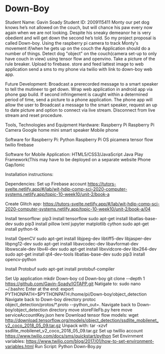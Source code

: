 # Down-Boy
Student Name: Gavin Soady Student ID: 2009115411
Monty our pet dog knows he’s not allowed on the couch, but will chance his paw every now again when we are not looking. Despite his sneaky demeanor he is very obedient and will get down the second he’s told.
So my project proposal is called Down-boy. Using the raspberry pi camera to track Monty's movement if/when he gets up on the couch the Application should do a number of things.
Detect dog "object" on the couch(camera set-up to only have couch in view) using tensor flow and openvino.
Take a picture of the rule breaker.
Upload to firebase. store and feed lattest image to web application
send a sms to my phone via twilio with link to down-boy web app.

Future Development:
Broadcast a prerecorded message to a smart speaker to tell the mutineer to get down.
Wrap web application in android app via phone gap build.
If second infringement is caught within a determined period of time, send a picture to a phone application.
The phone app will allow the user to Broadcast a message to the smart speaker, request an up to date picture and option to connect via live stream.
Disconnect from live stream and reset procedure. 

Tools, Technologies and Equipment 
Hardware:
Raspberry Pi
Raspberry Pi Camera
Google home mini smart speaker
Mobile phone

Software for Raspberry Pi:
Python
Raspberry Pi OS
picamera
tensor flow 
twilio
firebase

Software for Mobile Application:
HTML5/CSS3/JavaScript
Java
Play Framework(This may have to be deployed on a separate website
Phone Gap/Ionic

Installation instructions:

Dependencies: 
Set up Firebase account
  https://tutors-svelte.netlify.app/#/lab/wit-hdip-comp-sci-2020-computer-systems.netlify.app/topic-10-week10/unit-2/book-a
  
Create Glitch app:
  https://tutors-svelte.netlify.app/#/lab/wit-hdip-comp-sci-2020-computer-systems.netlify.app/topic-10-week10/unit-2/book-a/04
  
Install tensorflow:
  pip3 install tensorflow
  sudo apt-get install libatlas-base-dev
  sudo pip3 install pillow lxml jupyter matplotlib cython
  sudo apt-get install python-tk
 
Install OpenCV
  sudo apt-get install libjpeg-dev libtiff5-dev libjasper-dev libpng12-dev
  sudo apt-get install libavcodec-dev libavformat-dev libswscale-dev libv4l-dev
  sudo apt-get install libxvidcore-dev libx264-dev
  sudo apt-get install qt4-dev-tools libatlas-base-dev
  sudo pip3 install opencv-python
  
Install Protobuf
  sudo apt-get install protobuf-compiler
  
Set Up application
  mkdir Down-boy
  cd Down-boy 
  git clone --depth 1 https://github.com/Gavin-Soady/IOTAPP.git
  Natigate to:
    sudo nano ~/.bashrc
  Enter at the end:
    export PYTHONPATH=$PYTHONPATH:/home/pi/Down-boy/object_detection
  Navigate back to Down-boy directory
    protoc object_detection/protos/*.proto --python_out=.
  Navigate back to Down-boy/object_detection directory
    move storeFileFb.py here
    move serviceAccountKey.json here
  Download tensor flow models:
    wget http://download.tensorflow.org/models/object_detection/ssdlite_mobilenet_v2_coco_2018_05_09.tar.gz
   Unpack with:
    tar -xzvf ssdlite_mobilenet_v2_coco_2018_05_09.tar.gz
   Set up twillio account 
    https://www.twilio.com/docs/sms/quickstart/python
   Set Envirnment variables:
    https://www.twilio.com/blog/2017/01/how-to-set-environment-variables.html
   Run Script:
   Python Down-Boy.py
